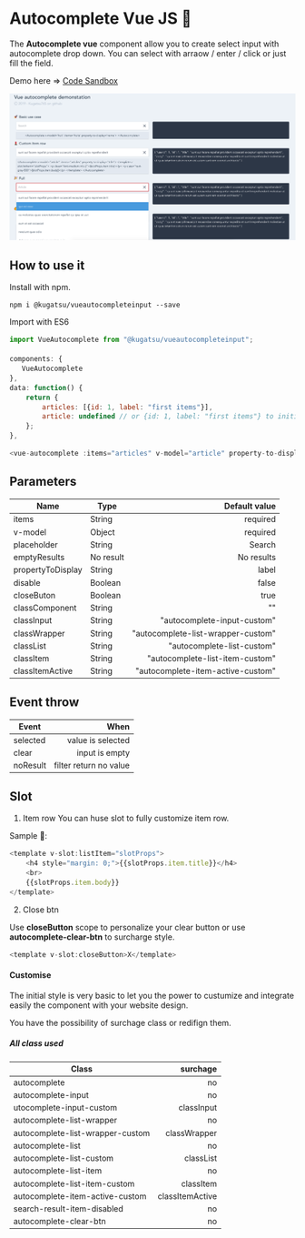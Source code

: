 # Autocomplete Vue JS 🚀

The **Autocomplete vue** component allow you to create select input with autocomplete drop down. You can select with arraow / enter / click or just fill the field.

Demo here => [Code Sandbox](https://codesandbox.io/s/kugatsuvueautocompleteinput-rsxtj)

![demo](./assets/doc/demo.png)

## How to use it

Install with npm.

```console
npm i @kugatsu/vueautocompleteinput --save
```

Import with ES6

```javascript
import VueAutocomplete from "@kugatsu/vueautocompleteinput";

components: {
   VueAutocomplete
},
data: function() {
    return {
        articles: [{id: 1, label: "first items"}],
        article: undefined // or {id: 1, label: "first items"} to initialise
    };
},
```

```javascript
<vue-autocomplete :items="articles" v-model="article" property-to-display="label"></vue-autocomplete>
```

## Parameters

| Name              | Type      |                      Default value |
| ----------------- | --------- | ---------------------------------: |
| items             | String    |                           required |
| v-model           | Object    |                           required |
| placeholder       | String    |                             Search |
| emptyResults      | No result |                         No results |
| propertyToDisplay | String    |                              label |
| disable           | Boolean   |                              false |
| closeButon        | Boolean   |                               true |
| classComponent    | String    |                                 "" |
| classInput        | String    |        "autocomplete-input-custom" |
| classWrapper      | String    | "autocomplete-list-wrapper-custom" |
| classList         | String    |         "autocomplete-list-custom" |
| classItem         | String    |    "autocomplete-list-item-custom" |
| classItemActive   | String    |  "autocomplete-item-active-custom" |

## Event throw

| Event    |                   When |
| -------- | ---------------------: |
| selected |      value is selected |
| clear    |         input is empty |
| noResult | filter return no value |

## Slot

1. Item row
   You can huse slot to fully customize item row.

Sample 💩:

```javascript
<template v-slot:listItem="slotProps">
    <h4 style="margin: 0;">{{slotProps.item.title}}</h4>
    <br>
    {{slotProps.item.body}}
</template>
```

2. Close btn

Use **closeButton** scope to personalize your clear button or use **autocomplete-clear-btn** to surcharge style.

```javascript
<template v-slot:closeButton>X</template>
```

#### Customise

The initial style is very basic to let you the power to custumize and integrate easily the component with your website design.

You have the possibility of surchage class or redifign them.

##### All class used

| Class                            |        surchage |
| -------------------------------- | --------------: |
| autocomplete                     |              no |
| autocomplete-input               |              no |
| utocomplete-input-custom         |      classInput |
| autocomplete-list-wrapper        |              no |
| autocomplete-list-wrapper-custom |    classWrapper |
| autocomplete-list                |              no |
| autocomplete-list-custom         |       classList |
| autocomplete-list-item           |              no |
| autocomplete-list-item-custom    |       classItem |
| autocomplete-item-active-custom  | classItemActive |
| search-result-item-disabled      |              no |
| autocomplete-clear-btn           |              no |
